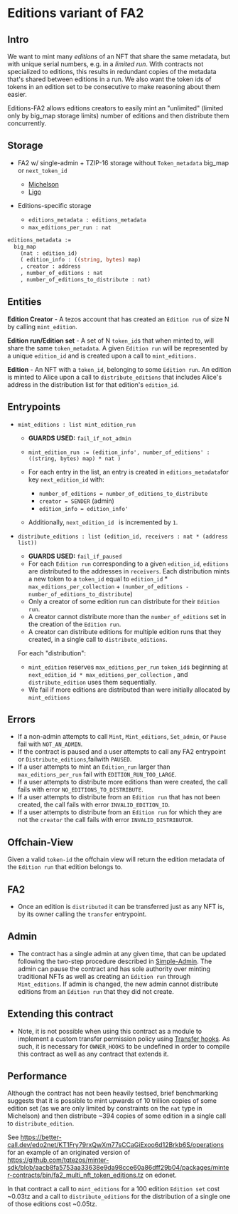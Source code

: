 # Editions variant of FA2

## Intro

We want to mint many _editions_ of an NFT that share the same metadata,
but with unique serial numbers, e.g. in a _limited run_.
With contracts not specialized to editions, this results in redundant copies of the metadata that's shared between editions in a run.
We also want the token ids of tokens in an edition set to be consecutive to make reasoning about them easier. 

Editions-FA2 allows editions creators to easily mint an "unlimited" (limited only by big_map storage limits) number of editions and then distribute them concurrently. 

## Storage

- FA2 w/ single-admin + TZIP-16 storage without `Token_metadata` big_map or `next_token_id`
  + [Michelson](../../../../bin/fa2_multi_nft_asset.tz)
  + [Ligo](../nft/fa2_multi_nft_asset_simple_admin.mligo)

- Editions-specific storage
  + `editions_metadata : editions_metadata`
  + `max_editions_per_run : nat`

```ocaml
editions_metadata :=
  big_map
    (nat : edition_id)
    ( edition_info : ((string, bytes) map)
    , creator : address 
    , number_of_editions : nat
    , number_of_editions_to_distribute : nat)
```

## Entities

**Edition Creator** - A tezos account that has created an `Edition run` of size N by calling `mint_edition`.

**Edition run/Edition set** - A set of N `token_id`s that when minted to, will share the same `token_metadata`. A given `Edition run` will be represented by a unique `edition_id` and is created upon a call to `mint_editions.`

**Edition** - An NFT with a `token_id`, belonging to some `Edition run`. An edition is minted to Alice upon a call to `distribute_editions` that includes Alice's address in the distribution list for that edition's `edition_id`. 

## Entrypoints

- `mint_editions : list mint_edition_run`
  + **GUARDS USED:** `fail_if_not_admin` 
  + `mint_edition_run := (edition_info', number_of_editions' : ((string, bytes) map) * nat )`
  + For each entry in the list, an entry is created in `editions_metadata`for key `next_edition_id`
    with:
    * `number_of_editions = number_of_editions_to_distribute`
    * `creator = SENDER` (admin)
    * `edition_info = edition_info'`

  + Additionally, `next_edition_id ` is incremented by `1`.

- `distribute_editions : list (edition_id, receivers : nat * (address list))`
  + **GUARDS USED:** `fail_if_paused` 
  + For each `Edition run` corresponding to a given `edition_id`, `editions` are distributed to the addresses in `receivers`. Each distribution mints a new token to a `token_id` equal to `edition_id` * `max_editions_per_collection` + `(number_of_editions - number_of_editions_to_distribute`)
  + Only a creator of some edition run can distribute for their `Edition run`.
  + A creator cannot distribute more than the `number_of_editions` set in the creation of the `Edition run`.
  + A creator can distribute editions for multiple edition runs that they created, in a single call to `distribute_editions`. 

  For each "distribution":
    * `mint_edition` reserves `max_editions_per_run` `token_id`s beginning at `next_edition_id * max_editions_per_collection` , and `distribute_edition` uses them sequentially.
    * We fail if more editions are distributed than were initially allocated by `mint_editions`

## Errors 
- If a non-admin attempts to call `Mint`, `Mint_editions`, `Set_admin`, or `Pause` fail with `NOT_AN_ADMIN`.
- If the contract is paused and a user attempts to call any FA2 entrypoint or `Distribute_editions`,failwith `PAUSED`. 
- If a user attempts to mint an `Edition_run` larger than `max_editions_per_run` fail with `EDITION_RUN_TOO_LARGE`. 
- If a user attempts to distribute more editions than were created, the call fails with error `NO_EDITIONS_TO_DISTRIBUTE`. 
- If a user attempts to distribute from an `Edition run` that has not been created, the call fails with error `INVALID_EDITION_ID`.
- If a user attempts to distribute from an `Edition run` for which they are not the `creator` the call fails with error `INVALID_DISTRIBUTOR`.

## Offchain-View
Given a valid `token-id` the offchain view will return the edition metadata of the `Edition run` that edition belongs to.

## FA2 
+ Once an edition is `distributed` it can be transferred just as any NFT is, by its owner calling the `transfer` entrypoint.

## Admin 
+ The contract has a single admin at any given time, that can be updated following the two-step procedure described in [Simple-Admin](../../../fa2_modules/README.md). The admin can pause the contract and has sole authority over minting traditional NFTs as well as creating an `Edition run` through `Mint_editions`. If admin is changed, the new admin cannot distribute editions from an `Edition run` that they did not create. 

## Extending this contract
+ Note, it is not possible when using this contract as a module to implement a custom transfer permission policy using [Transfer hooks](../../../fa2/fa2_hook.mligo). As such, it is necessary for `OWNER_HOOKS` to be undefined in order to compile this contract as well as any contract that extends it. 

## Performance 
Although the contract has not been heavily testsed, brief benchmarking suggests that it is possible to mint upwards of 10 trillion copies of some edition set (as we are only limited by constraints on the `nat` type in Michelson) and then distribute ~394 copies of some edition in a single call to `distribute_edition`. 

See https://better-call.dev/edo2net/KT1Fry79rxQwXm77sCCaGiExoo6d12Brkb6S/operations for an example of an originated version of https://github.com/tqtezos/minter-sdk/blob/aacb8fa5753aa33638e9da98cce60a86dff29b04/packages/minter-contracts/bin/fa2_multi_nft_token_editions.tz on edonet. 

In that contract a call to `mint_editions` for a 100 edition `Edition set` cost ~0.03tz and a call to `distribute_editions` for the distribution of a single one of those editions cost ~0.05tz. 

